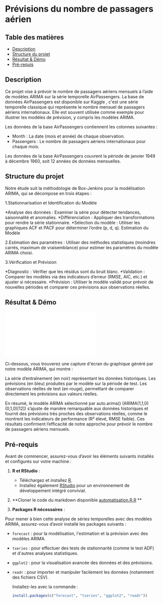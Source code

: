 # Prévisions du nombre de passagers aérien

## Table des matières 

- [Description](#description)
- [Structure du projet](#structure)
- [Résultat & Démo](#Résultat&Démo)
- [Pré-requis](#pré-requis)

## Description


Ce projet vise à prévoir le nombre de passagers aériens mensuels à l’aide de modèles ARIMA sur la série temporelle AirPassengers. La base de données AirPassengers  est disponible sur Kaggle , c'est une série temporelle classique qui représente le nombre mensuel de passagers aériens internationaux. Elle est souvent utilisée comme exemple pour illustrer les modèles de prévision, y compris les modèles ARIMA.

Les données de la base AirPassengers contiennent les colonnes suivantes :

* Month : La date (mois et année) de chaque observation.
* Passengers : Le nombre de passagers aériens internationaux pour chaque mois.

Les données de la base AirPassengers couvrent la période de janvier 1949 à décembre 1960, soit 12 années de données mensuelles.


## Structure du projet

Notre étude suit la méthodologie de Box-Jenkins pour la modélisation ARIMA, qui se décompose en trois étapes :

1.Stationnarisation et Identification du Modèle

*Analyse des données : Examiner la série pour détecter tendances, saisonnalité et anomalies.
*Différenciation : Appliquer des transformations pour rendre la série stationnaire.
*Sélection du modèle : Utiliser les graphiques ACF et PACF pour déterminer l’ordre (p, d, q).
Estimation du Modèle

2.Estimation des paramètres : Utiliser des méthodes statistiques (moindres carrés, maximum de vraisemblance) pour estimer les paramètres du modèle ARIMA choisi.

3.Vérification et Prévision

*Diagnostic : Vérifier que les résidus sont du bruit blanc.
*Validation : Comparer les modèles via des indicateurs d’erreur (RMSE, AIC, etc.) et ajuster si nécessaire.
*Prévision : Utiliser le modèle validé pour prévoir de nouvelles périodes et comparer ces prévisions aux observations réelles.




## Résultat & Démo

![](Prévision.TS)

Ci-dessous, vous trouverez une capture d'écran du graphique généré par notre modèle ARIMA, qui montre :

La série d’entraînement (en noir) représentant les données historiques.
Les prévisions (en bleu) produites par le modèle sur la période de test.
Les observations réelles de test (en rouge), permettant de comparer directement les prévisions aux valeurs réelles.

En résumé, le modèle ARIMA sélectionné par auto.arima() (ARIMA(1,1,0)(0,1,0)[12]) s’ajuste de manière remarquable aux données historiques et fournit des prévisions très proches des observations réelles, comme le montrent les indicateurs de performance (R² élevé, RMSE faible). Ces résultats confirment l’efficacité de notre approche pour prévoir le nombre de passagers aériens mensuels.



## Pré-requis

Avant de commencer, assurez-vous d’avoir les éléments suivants installés et configurés sur votre machine :

1. **R et RStudio** :  
   - Téléchargez et installez [R](https://cran.r-project.org/).  
   - Installez également [RStudio](https://posit.co/download/rstudio/) pour un environnement de développement intégré convivial.
  
2. **Cloner le code du markdown disponible [automatisation.R.R](automatisation.R.R) ** 

3. **Packages R nécessaires** :  

Pour mener à bien cette analyse de séries temporelles avec des modèles ARIMA, assurez-vous d’avoir installé les packages suivants :

- `forecast` : pour la modélisation, l'estimation et la prévision avec des modèles ARIMA.
- `tseries` : pour effectuer des tests de stationnarité (comme le test ADF) et d'autres analyses statistiques.
- `ggplot2` : pour la visualisation avancée des données et des prévisions.
- `readr` : pour importer et manipuler facilement les données (notamment des fichiers CSV).

   Installez-les avec la commande :
   ```R
   install.packages(c("forecast", "tseries", "ggplot2", "readr"))
